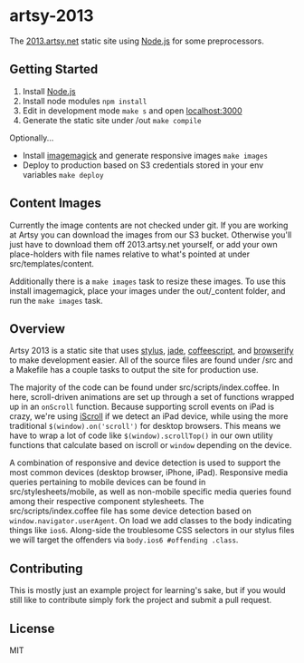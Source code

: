 # artsy-2013

The [2013.artsy.net](http://2013.artsy.net) static site using [Node.js](http://nodejs.org/) for some preprocessors.

## Getting Started

1. Install [Node.js](http://nodejs.org/)
2. Install node modules `npm install`
3. Edit in development mode `make s` and open [localhost:3000](http://localhost:3000)
4. Generate the static site under /out `make compile`

Optionally...

* Install [imagemagick](http://www.imagemagick.org/script/index.php) and generate responsive images `make images`
* Deploy to production based on S3 credentials stored in your env variables `make deploy`

## Content Images

Currently the image contents are not checked under git. If you are working at Artsy you can download the images from our S3 bucket. Otherwise you'll just have to download them off 2013.artsy.net yourself, or add your own place-holders with file names relative to what's pointed at under src/templates/content.

Additionally there is a `make images` task to resize these images. To use this install imagemagick, place your images under the out/_content folder, and run the `make images` task.

## Overview

Artsy 2013 is a static site that uses [stylus](http://learnboost.github.io/stylus/), [jade](http://jade-lang.com/), [coffeescript](http://coffeescript.org/), and [browserify](http://browserify.org/) to make development easier. All of the source files are found under /src and a Makefile has a couple tasks to output the site for production use.

The majority of the code can be found under src/scripts/index.coffee. In here, scroll-driven animations are set up through a set of functions wrapped up in an `onScroll` function. Because supporting scroll events on iPad is crazy, we're using [iScroll](https://github.com/cubiq/iscroll) if we detect an iPad device, while using the more traditional `$(window).on('scroll')` for desktop browsers. This means we have to wrap a lot of code like `$(window).scrollTop()` in our own utility functions that calculate based on iscroll or `window` depending on the device.

A combination of responsive and device detection is used to support the most common devices (desktop browser, iPhone, iPad). Responsive media queries pertaining to mobile devices can be found in src/stylesheets/mobile, as well as non-mobile specific media queries found among their respective component stylesheets. The src/scripts/index.coffee file has some device detection based on `window.navigator.userAgent`. On load we add classes to the body indicating things like `ios6`. Along-side the troublesome CSS selectors in our stylus files we will target the offenders via `body.ios6 #offending .class`.

## Contributing

This is mostly just an example project for learning's sake, but if you would still like to contribute simply fork the project and submit a pull request.

## License

MIT
